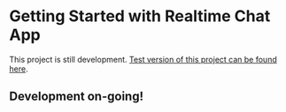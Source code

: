 # Getting Started with Realtime Chat App

This project is still development. [Test version of this project can be found here](https://real-time-chat-app-develop-jxj24bigfq-lz.a.run.app/).

## Development on-going!
